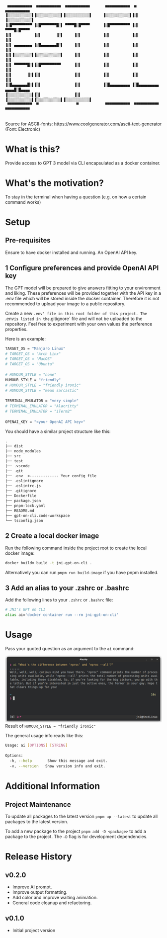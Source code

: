 ```
 ▄▄▄▄▄▄▄▄▄▄▄  ▄▄▄▄▄▄▄▄▄▄▄  ▄▄▄▄▄▄▄▄▄▄▄       ▄▄▄▄▄▄▄▄▄▄▄  ▄            ▄▄▄▄▄▄▄▄▄▄▄ 
▐░░░░░░░░░░░▌▐░░░░░░░░░░░▌▐░░░░░░░░░░░▌     ▐░░░░░░░░░░░▌▐░▌          ▐░░░░░░░░░░░▌
▐░█▀▀▀▀▀▀▀▀▀ ▐░█▀▀▀▀▀▀▀█░▌ ▀▀▀▀█░█▀▀▀▀      ▐░█▀▀▀▀▀▀▀▀▀ ▐░▌           ▀▀▀▀█░█▀▀▀▀ 
▐░▌          ▐░▌       ▐░▌     ▐░▌          ▐░▌          ▐░▌               ▐░▌     
▐░▌ ▄▄▄▄▄▄▄▄ ▐░█▄▄▄▄▄▄▄█░▌     ▐░▌          ▐░▌          ▐░▌               ▐░▌     
▐░▌▐░░░░░░░░▌▐░░░░░░░░░░░▌     ▐░▌          ▐░▌          ▐░▌               ▐░▌     
▐░▌ ▀▀▀▀▀▀█░▌▐░█▀▀▀▀▀▀▀▀▀      ▐░▌          ▐░▌          ▐░▌               ▐░▌     
▐░▌       ▐░▌▐░▌               ▐░▌          ▐░▌          ▐░▌               ▐░▌     
▐░█▄▄▄▄▄▄▄█░▌▐░▌               ▐░▌          ▐░█▄▄▄▄▄▄▄▄▄ ▐░█▄▄▄▄▄▄▄▄▄  ▄▄▄▄█░█▄▄▄▄ 
▐░░░░░░░░░░░▌▐░▌               ▐░▌          ▐░░░░░░░░░░░▌▐░░░░░░░░░░░▌▐░░░░░░░░░░░▌
 ▀▀▀▀▀▀▀▀▀▀▀  ▀                 ▀            ▀▀▀▀▀▀▀▀▀▀▀  ▀▀▀▀▀▀▀▀▀▀▀  ▀▀▀▀▀▀▀▀▀▀▀ 
                                                                                   
```

Source for ASCII-fonts: https://www.coolgenerator.com/ascii-text-generator
(Font: Electronic)


# What is this?
Provide access to GPT 3 model via CLI encapsulated as a docker container.

# What's the motivation?
To stay in the terminal when having a question (e.g. on how a certain command works)

# Setup

## Pre-requisites
Ensure to have docker installed and running.
An OpenAI API key.

## 1 Configure preferences and provide OpenAI API key
The GPT model will be prepared to give answers fitting to your environment and liking.
These preferences will be provided together with the API key in a .env file which will be stored inside the docker container.
Therefore it is not recommended to upload your  image to a public repository.

Create a new `.env' file in this root folder of this project. The `.env` is listed in the `.gitignore` file and will not be uploaded to the repository.
Feel free to experiment with your own values the perference properties. 

Here is an example:

```bash
TARGET_OS = "Manjaro Linux"
# TARGET_OS = "Arch Linx"
# TARGET_OS = "MacOS"
# TARGET_OS = "Ubuntu"

# HUMOUR_STYLE = "none"
HUMOUR_STYLE = "friendly"
# HUMOUR_STYLE = "friendly ironic"
# HUMOUR_STYLE = "mean sarcastic"

TERMINAL_EMULATOR = "very simple"
# TERMINAL_EMULATOR = "Alacritty"
# TERMINAL_EMULATOR = "iTerm2"

OPENAI_KEY = "<your OpenAI API key>"
```

You  should have a similar project structure like this:
```
.
├── dist
├── node_modules
├── src
├── test
├── .vscode
├── .git
├── .env  <------------- Your config file
├── .eslintignore
├── .eslintrc.js
├── .gitignore
├── Dockerfile
├── package.json
├── pnpm-lock.yaml
├── README.md
├── gpt-on-cli.code-workspace
└── tsconfig.json
```

## 2 Create a local docker image
Run the following command inside the project root to create the local docker image:
```bash
docker buildx build -t jni-gpt-on-cli .
```
Alternatively you can run `pnpm run build-image` if you have pnpm installed.


## 3 Add an  alias to your .zshrc or .bashrc
Add the following lines to your `.zshrc` or `.bashrc` file:

```bash
# JNI's GPT on CLI
alias ai='docker container run --rm jni-gpt-on-cli'
```


# Usage
Pass your quoted question as an argument to the `ai` command:

![Usage example](./documentation/usage.png)
Result of `HUMOUR_STYLE = "friendly ironic"`


The general usage info reads  like this:
```bash
Usage: ai [OPTIONS] [STRING]

Options:
  -h, --help       Show this message and exit.
  -v, --version   Show version info and exit.
```

# Additional Information

## Project Maintenance
To update all packages to the latest version
`pnpm up --latest` to update all packages to the latest version.

To add a new package to the project
`pnpm add -D <package>` to add a package to the project. The `-D` flag is for development dependencies.


# Release History

## v0.2.0
- Improve AI prompt.
- Improve output formatting.
- Add color and improve waiting animation.
- General code cleanup and refactoring.

## v0.1.0
- Initial project version


